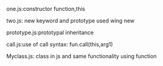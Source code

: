 one.js:constructor function,this

two.js: new keyword and prototype used wing new

prototype.js:prototypal inheritance

call.js:use of call syntax: fun.call(this,arg1)

Myclass.js: class in js and same functionality using function